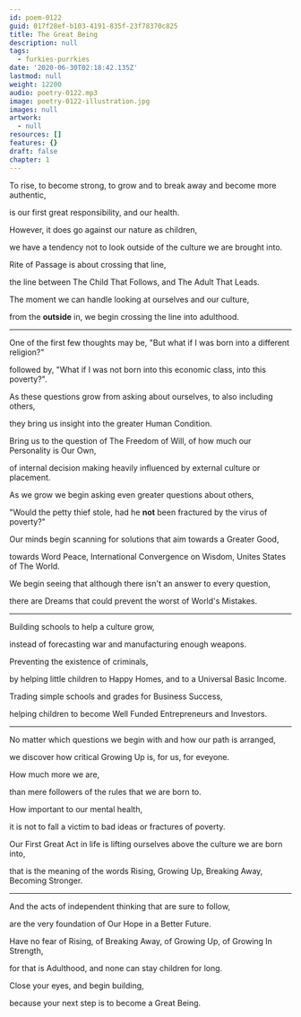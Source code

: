 ```yaml
---
id: poem-0122
guid: 017f28ef-b103-4191-835f-23f78370c825
title: The Great Being
description: null
tags:
  - furkies-purrkies
date: '2020-06-30T02:18:42.135Z'
lastmod: null
weight: 12200
audio: poetry-0122.mp3
image: poetry-0122-illustration.jpg
images: null
artwork:
  - null
resources: []
features: {}
draft: false
chapter: 1
---
```


To rise, to become strong, to grow and to break away and become more authentic,

is our first great responsibility, and our health.

However, it does go against our nature as children,

we have a tendency not to look outside of the culture we are brought into.

Rite of Passage is about crossing that line,

the line between The Child That Follows, and The Adult That Leads.

The moment we can handle looking at ourselves and our culture,

from the **outside** in, we begin crossing the line into adulthood.

---

One of the first few thoughts may be, "But what if I was born into a different religion?"

followed by, "What if I was not born into this economic class, into this poverty?".

As these questions grow from asking about ourselves, to also including others,

they bring us insight into the greater Human Condition.

Bring us to the question of The Freedom of Will, of how much our Personality is Our Own,

of internal decision making heavily influenced by external culture or placement.

As we grow we begin asking even greater questions about others,

"Would the petty thief stole, had he **not** been fractured by the virus of poverty?"

Our minds begin scanning for solutions that aim towards a Greater Good,

towards Word Peace, International Convergence on Wisdom, Unites States of The World.

We begin seeing that although there isn't an answer to every question,

there are Dreams that could prevent the worst of World's Mistakes.

---

Building schools to help a culture grow,

instead of forecasting war and manufacturing enough weapons.

Preventing the existence of criminals,

by helping little children to Happy Homes, and to a Universal Basic Income.

Trading simple schools and grades for Business Success,

helping children to become Well Funded Entrepreneurs and Investors.

---

No matter which questions we begin with and how our path is arranged,

we discover how critical Growing Up is, for us, for eveyone.

How much more we are,

than mere followers of the rules that we are born to.

How important to our mental health,

it is not to fall a victim to bad ideas or fractures of poverty.

Our First Great Act in life is lifting ourselves above the culture we are born into,

that is the meaning of the words Rising, Growing Up, Breaking Away, Becoming Stronger.

---

And the acts of independent thinking that are sure to follow,

are the very foundation of Our Hope in a Better Future.

Have no fear of Rising, of Breaking Away, of Growing Up, of Growing In Strength,

for that is Adulthood, and none can stay children for long.

Close your eyes, and begin building,

because your next step is to become a Great Being.

